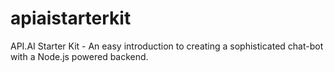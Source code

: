 # apiaistarterkit
API.AI Starter Kit - An easy introduction to creating a sophisticated chat-bot with a Node.js powered backend.
